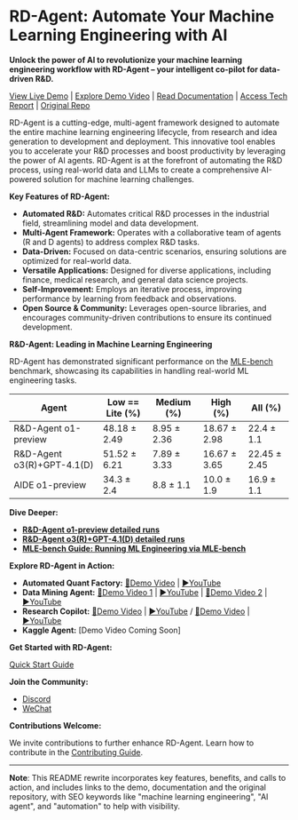 # RD-Agent: Automate Your Machine Learning Engineering with AI

**Unlock the power of AI to revolutionize your machine learning engineering workflow with RD-Agent – your intelligent co-pilot for data-driven R&D.**

[View Live Demo](https://rdagent.azurewebsites.net/) | [Explore Demo Video](https://rdagent.azurewebsites.net/factor_loop) | [Read Documentation](https://rdagent.readthedocs.io/en/latest/index.html) | [Access Tech Report](https://aka.ms/RD-Agent-Tech-Report) | [Original Repo](https://github.com/microsoft/RD-Agent)

RD-Agent is a cutting-edge, multi-agent framework designed to automate the entire machine learning engineering lifecycle, from research and idea generation to development and deployment.  This innovative tool enables you to accelerate your R&D processes and boost productivity by leveraging the power of AI agents.  RD-Agent is at the forefront of automating the R&D process, using real-world data and LLMs to create a comprehensive AI-powered solution for machine learning challenges.

**Key Features of RD-Agent:**

*   **Automated R&D:** Automates critical R&D processes in the industrial field, streamlining model and data development.
*   **Multi-Agent Framework:** Operates with a collaborative team of agents (R and D agents) to address complex R&D tasks.
*   **Data-Driven:** Focused on data-centric scenarios, ensuring solutions are optimized for real-world data.
*   **Versatile Applications:** Designed for diverse applications, including finance, medical research, and general data science projects.
*   **Self-Improvement:** Employs an iterative process, improving performance by learning from feedback and observations.
*   **Open Source & Community:** Leverages open-source libraries, and encourages community-driven contributions to ensure its continued development.

**R&D-Agent: Leading in Machine Learning Engineering**

RD-Agent has demonstrated significant performance on the [MLE-bench](https://github.com/openai/mle-bench) benchmark, showcasing its capabilities in handling real-world ML engineering tasks.

| Agent                        | Low == Lite (%) | Medium (%) | High (%) | All (%)  |
| ---------------------------- | --------------- | ---------- | -------- | -------- |
| R&D-Agent o1-preview         | 48.18 ± 2.49    | 8.95 ± 2.36 | 18.67 ± 2.98 | 22.4 ± 1.1 |
| R&D-Agent o3(R)+GPT-4.1(D)   | 51.52 ± 6.21    | 7.89 ± 3.33 | 16.67 ± 3.65 | 22.45 ± 2.45 |
| AIDE o1-preview              | 34.3 ± 2.4      | 8.8 ± 1.1   | 10.0 ± 1.9 | 16.9 ± 1.1 |

**Dive Deeper:**

*   **[R&D-Agent o1-preview detailed runs](https://aka.ms/RD-Agent_MLE-Bench_O1-preview)**
*   **[R&D-Agent o3(R)+GPT-4.1(D) detailed runs](https://aka.ms/RD-Agent_MLE-Bench_O3_GPT41)**
*   **[MLE-bench Guide: Running ML Engineering via MLE-bench](https://rdagent.readthedocs.io/en/latest/scens/data_science.html)**

**Explore RD-Agent in Action:**

*   **Automated Quant Factory:**  [🎥Demo Video](https://rdagent.azurewebsites.net/factor_loop) | [▶️YouTube](https://www.youtube.com/watch?v=X4DK2QZKaKY&t=6s)
*   **Data Mining Agent:** [🎥Demo Video 1](https://rdagent.azurewebsites.net/model_loop) | [▶️YouTube](https://www.youtube.com/watch?v=dm0dWL49Bc0&t=104s)  | [🎥Demo Video 2](https://rdagent.azurewebsites.net/dmm) | [▶️YouTube](https://www.youtube.com/watch?v=VIaSTZuoZg4)
*   **Research Copilot:** [🎥Demo Video](https://rdagent.azurewebsites.net/report_model) | [▶️YouTube](https://www.youtube.com/watch?v=BiA2SfdKQ7o) / [🎥Demo Video](https://rdagent.azurewebsites.net/report_factor) | [▶️YouTube](https://www.youtube.com/watch?v=ECLTXVcSx-c)
*   **Kaggle Agent:** [Demo Video Coming Soon]

**Get Started with RD-Agent:**

[Quick Start Guide](https://rdagent.readthedocs.io/en/latest/quick_start.html)

**Join the Community:**

*   [Discord](https://discord.gg/ybQ97B6Jjy)
*   [WeChat](https://github.com/microsoft/RD-Agent/issues/880)

**Contributions Welcome:**

We invite contributions to further enhance RD-Agent. Learn how to contribute in the [Contributing Guide](CONTRIBUTING.md).

---
**Note**:  This README rewrite incorporates key features, benefits, and calls to action, and includes links to the demo, documentation and the original repository, with SEO keywords like "machine learning engineering", "AI agent", and "automation" to help with visibility.